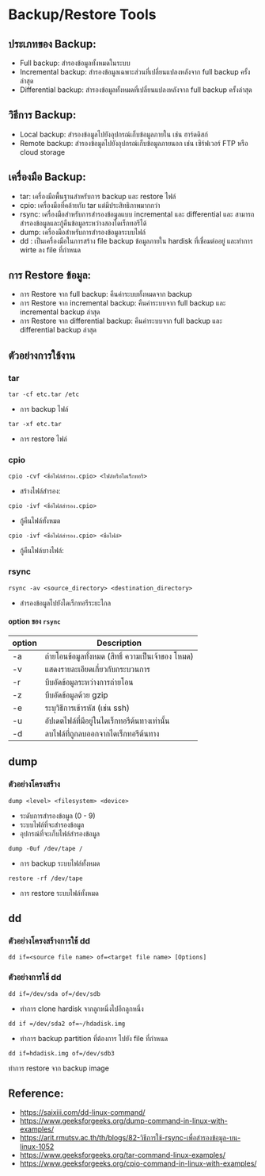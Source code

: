 # Backup/Restore Tools

## ประเภทของ Backup:

- Full backup: สำรองข้อมูลทั้งหมดในระบบ
- Incremental backup: สำรองข้อมูลเฉพาะส่วนที่เปลี่ยนแปลงหลังจาก full backup ครั้งล่าสุด
- Differential backup: สำรองข้อมูลทั้งหมดที่เปลี่ยนแปลงหลังจาก full backup ครั้งล่าสุด

## วิธีการ Backup:

- Local backup: สำรองข้อมูลไปยังอุปกรณ์เก็บข้อมูลภายใน เช่น ฮาร์ดดิสก์
- Remote backup: สำรองข้อมูลไปยังอุปกรณ์เก็บข้อมูลภายนอก เช่น เซิร์ฟเวอร์ FTP หรือ cloud storage

## เครื่องมือ Backup:
- tar: เครื่องมือพื้นฐานสำหรับการ backup และ restore ไฟล์
- cpio: เครื่องมือที่คล้ายกับ tar แต่มีประสิทธิภาพมากกว่า
- rsync: เครื่องมือสำหรับการสำรองข้อมูลแบบ incremental และ differential 
และ สามารถสำรองข้อมูลและกู้คืนข้อมูลระหว่างสองไดเร็กทอรีได้
- dump: เครื่องมือสำหรับการสำรองข้อมูลระบบไฟล์
- dd : เป็นเครื่องมือในการสร้าง file backup ข้อมูลภายใน hardisk ที่เชื่อมต่ออยู่ และทำการ wirte ลง file ที่กำหนด

## การ Restore ข้อมูล:

- การ Restore จาก full backup: คืนค่าระบบทั้งหมดจาก backup
- การ Restore จาก incremental backup: คืนค่าระบบจาก full backup และ incremental backup ล่าสุด
- การ Restore จาก differential backup: คืนค่าระบบจาก full backup และ differential backup ล่าสุด

## ตัวอย่างการใช้งาน 

### tar
```shell
tar -cf etc.tar /etc
```
- การ backup ไฟล์


```shell
tar -xf etc.tar
```
- การ restore ไฟล์

### cpio
```shell
cpio -cvf <ชื่อไฟล์สำรอง.cpio> <ไฟล์หรือไดเร็กทอรี>
```
- สร้างไฟล์สำรอง:
```shell
cpio -ivf <ชื่อไฟล์สำรอง.cpio>
```
- กู้คืนไฟล์ทั้งหมด

```shell
cpio -ivf <ชื่อไฟล์สำรอง.cpio> <ชื่อไฟล์>
```
- กู้คืนไฟล์บางไฟล์:

### rsync
```shell
rsync -av <source_directory> <destination_directory>
```
- สำรองข้อมูลไปยังไดเร็กทอรีระยะไกล
#### option ของ `rsync`
| option | Description    |
|----|---------------|
| -a  |ถ่ายโอนข้อมูลทั้งหมด (สิทธิ์ ความเป็นเจ้าของ โหมด)|
| -v| แสดงรายละเอียดเกี่ยวกับกระบวนการ    |
|-r|บีบอัดข้อมูลระหว่างการถ่ายโอน |
| -z  | บีบอัดข้อมูลด้วย gzip      |
| -e  |  ระบุวิธีการเข้ารหัส (เช่น ssh)    |
| -u  |อัปเดตไฟล์ที่มีอยู่ในไดเร็กทอรีต้นทางเท่านั้น  |
| -d  |ลบไฟล์ที่ถูกลบออกจากไดเร็กทอรีต้นทาง  |


## dump

### ตัวอย่างโครงสร้าง
```shell
dump <level> <filesystem> <device>
```
- <level> ระดับการสำรองข้อมูล (0 - 9)
- <filesystem> ระบบไฟล์ที่จะสำรองข้อมูล
- <device> อุปกรณ์ที่จะเก็บไฟล์สำรองข้อมูล
```shell
dump -0uf /dev/tape /
```
- การ backup ระบบไฟล์ทั้งหมด

```shell
restore -rf /dev/tape
```
- การ restore ระบบไฟล์ทั้งหมด

## dd

### ตัวอย่างโครงสร้างการใช้ dd
```shell
dd if=<source file name> of=<target file name> [Options]
```
### ตัวอย่างการใช้ dd
```shell
dd if=/dev/sda of=/dev/sdb
```
- ทำการ clone hardisk จากลูกหนึ่งไปอีกลูกหนึ่ง
```shell
dd if =/dev/sda2 of=~/hdadisk.img
```

- ทำการ backup partition ที่ต้องการ ไปยัง file ที่กำหนด
```shell
dd if=hdadisk.img of=/dev/sdb3
```
ทำการ restore จาก backup image

## Reference:

* https://saixiii.com/dd-linux-command/
* https://www.geeksforgeeks.org/dump-command-in-linux-with-examples/
* https://arit.rmutsv.ac.th/th/blogs/82-วิธีการใช้-rsync-เพื่อสำรองข้อมูล-บน-linux-1052
* https://www.geeksforgeeks.org/tar-command-linux-examples/ 
* https://www.geeksforgeeks.org/cpio-command-in-linux-with-examples/